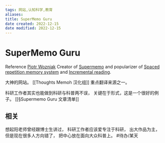 ```yaml
---
tags: 网站,认知科学,教育
aliases: 
title: SuperMemo Guru
date created: 2022-12-15
date modified: 2022-12-15
---
```


# SuperMemo Guru

Reference 
[Piotr Wozniak](https://notes.andymatuschak.org/z7ErFZbV91EoBMFNNRseVh3xk1AeJhwq3fZzS)
Creator of [Supermemo](https://notes.andymatuschak.org/z6Bub13H3u5SKX7Yzbt8GBuK86HPTXSU1TdAK) and popularizer of [Spaced repetition memory system](https://notes.andymatuschak.org/z4eXdSMJFv2qVGXSUEKH4vdcHBrLHcFY1ZGfC) and [Incremental reading](https://notes.andymatuschak.org/z2gZooHVxB8x6EbDSR97Bz1jFMqAqSWSLPnMs).

大神的网站。  [[Thoughts Memoh 汉化组]] 重点翻译来源之一。 

科研工作者其实也能做到科研与科普两不误， 关键在于形式，这是一个很好的例子。 
[[§Supermemo Guru 文章清单]]


## 相关
想起阳老师曾经跟博士生讲过， 科研工作者应该爱专注于科研， 出大作品为主， 但是现在很多人方向错了， 把中心放在面向大众科普上。 #待办/某天  